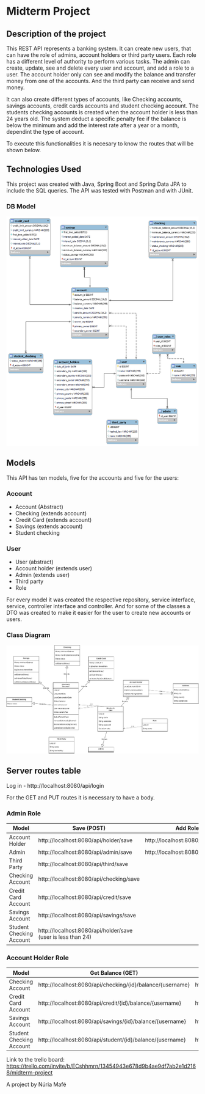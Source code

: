 # Midterm Project

## Description of the project

This REST API represents a banking system. It can create new users, that can have the role of admins, account holders or third party users. Each role has a different level of authority to perform various tasks.
The admin can create, update, see and delete every user and account, and add a role to a user. The account holder only can see and modify the balance and transfer money from one of the accounts. And the third party can receive and send money.

It can also create different types of accounts, like Checking accounts, savings accounts, credit cards accounts and student checking account.
The students checking accounts is created when the account holder is less than 24 years old. The system deduct a specific penalty fee if the balance is below the minimum and add the interest rate after a year or a month, dependint the type of account.

To execute this functionalities it is necesary to know the routes that will be shown below.

## Technologies Used

This project was created with Java, Spring Boot and Spring Data JPA to include the SQL queries. The API was tested with Postman and with JUnit.

### DB Model
![Database](./images/db.png)

## Models
This API has ten models, five for the accounts and five for the users:

### Account
* Account (Abstract)
* Checking (extends account)
* Credit Card (extends account)
* Savings (extends account)
* Student checking

### User
* User (abstract)
* Account holder (extends user)
* Admin (extends user)
* Third party
* Role

For every model it was created the respective repository, service interface, service, controller interface and controller. And for some of the classes a DTO was created to make it easier for the user to create new accounts or users.

### Class Diagram
![Class diagram](./images/class_diagram.jpg)

## Server routes table
Log in - http://localhost:8080/api/login

For the GET and PUT routes it is necessary to have a body.

### Admin Role
| Model                    | Save (POST)                                                  | Add Role (POST)                           | Get (GET)                               | Update (PUT)                            | Delete (DELETE)                         | Receive money (PATCH)                                                                        | Transfer money (PATCH)                                                                    |
|--------------------------|--------------------------------------------------------------|-------------------------------------------|-----------------------------------------|-----------------------------------------|-----------------------------------------|----------------------------------------------------------------------------------------------|-------------------------------------------------------------------------------------------|
| Account Holder           | http://localhost:8080/api/holder/save                        | http://localhost:8080/api/roles/addtouser | http://localhost:8080/api/holder/{id}   | http://localhost:8080/api/holder/{id}   | http://localhost:8080/api/holder/{id}   |                                                                                              |                                                                                           |
| Admin                    | http://localhost:8080/api/admin/save                         | http://localhost:8080/api/roles/addtouser | http://localhost:8080/api/admin/{id}    | http://localhost:8080/api/admin/{id}    | http://localhost:8080/api/admin/{id}    |                                                                                              |                                                                                           |
| Third Party              | http://localhost:8080/api/third/save                         |                                           | http://localhost:8080/api/third/{id}    | http://localhost:8080/api/third/{id}    | http://localhost:8080/api/third/{id}    | http://localhost:8080/api/third/receive/{hashedKey}/{idAccountReceiver}/{amount}/{secretKey} | http://localhost:8080/api/third/transfer/{hashedKey}/{idAccountSend}/{amount}/{secretKey} |
| Checking Account         | http://localhost:8080/api/checking/save                      |                                           | http://localhost:8080/api/checking/{id} | http://localhost:8080/api/checking/{id} | http://localhost:8080/api/checking/{id} |                                                                                              |                                                                                           |
| Credit Card Account      | http://localhost:8080/api/credit/save                        |                                           | http://localhost:8080/api/credit/{id}   | http://localhost:8080/api/credit/{id}   | http://localhost:8080/api/credit/{id}   |                                                                                              |                                                                                           |
| Savings Account          | http://localhost:8080/api/savings/save                       |                                           | http://localhost:8080/api/savings/{id}  | http://localhost:8080/api/savings/{id}  | http://localhost:8080/api/savings/{id}  |                                                                                              |                                                                                           |
| Student Checking Account | http://localhost:8080/api/holder/save (user is less than 24) |                                           | http://localhost:8080/api/student/{id}  | http://localhost:8080/api/student/{id}  | http://localhost:8080/api/student/{id}  |                                                                                              |                                                                                           |

### Account Holder Role
| Model                    | Get Balance (GET)                                          | Update Balance (PATCH)                                 | Transfer money (PATCH)                                                          |
|--------------------------|------------------------------------------------------------|--------------------------------------------------------|---------------------------------------------------------------------------------|
| Checking Account         | http://localhost:8080/api/checking/{id}/balance/{username} | http://localhost:8080/api/checking/{user}/{id}/balance | http://localhost:8080/api/checking/transfer/{user}/{idAccountReceiver}/{amount} |
| Credit Card Account      | http://localhost:8080/api/credit/{id}/balance/{username}   | http://localhost:8080/api/credit/{user}/{id}/balance   | http://localhost:8080/api/credit/transfer/{user}/{idAccountReceiver}/{amount}   |
| Savings Account          | http://localhost:8080/api/savings/{id}/balance/{username}  | http://localhost:8080/api/savings/{user}/{id}/balance  | http://localhost:8080/api/savings/transfer/{user}/{idAccountReceiver}/{amount}  |
| Student Checking Account | http://localhost:8080/api/student/{id}/balance/{username}  | http://localhost:8080/api/student/{user}/{id}/balance  | http://localhost:8080/api/student/transfer/{user}/{idAccountReceiver}/{amount}  |


Link to the trello board: https://trello.com/invite/b/ECshhmrn/13454943e678d9b4ae9df7ab2e1d2168/midterm-project

A project by Núria Mafé
